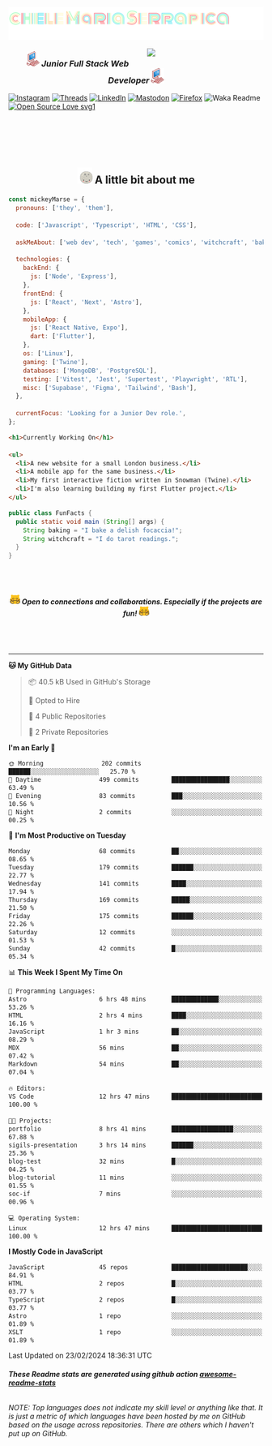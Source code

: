 <h2><img align='center' src="./img/name-title.svg"></h2>
<img align='right' src="https://media.giphy.com/media/clffiicvvmhXrYaAs8/giphy.gif" width="230">
<h3 align='center'><img src="./img/pink_computer.gif" width="25"> <em>Junior Full Stack Web Developer</em> <img src="./img/pink_computer.gif" width="25"> 
</h3>

[![Instagram](https://img.shields.io/badge/@mickeymarse-%23E4405F.svg?style=social-pink&logo=Instagram&logoColor=white)](https://www.instagram.com/mickeymarse/)
[![Threads](https://img.shields.io/badge/@mickeymarse-000000?style=social-pink&logo=Threads&logoColor=white)](https://www.threads.net/@mickeymarse)
[![LinkedIn](https://img.shields.io/badge/linkedin-%230077B5.svg?style=social-pink&logo=linkedin&logoColor=white)](https://www.linkedin.com/in/michele-maria-serrapica-b50963288/)
[![Mastodon](https://img.shields.io/badge/-@mickeymarse-%232B90D9?style=social-pinke&logo=mastodon&logoColor=white)](https://tech.lgbt/@mickeymarse)
[![Firefox](https://img.shields.io/badge/website/portfolio-FF7139?style=social-pink&logo=Firefox-Browser&logoColor=white)](https://www.mickeymarse.dev/)
![Waka Readme](https://github.com/anmol098/anmol098/workflows/Waka%20Readme/badge.svg)
[![Open Source Love svg1](https://badges.frapsoft.com/os/v1/open-source.svg?v=103)](https://github.com/ellerbrock/open-source-badges/)

<br /><br /><br /><br />

<h2 align='center'> <img src="./img/full-moon.gif" width="30"> A little bit about me</h2>

```javascript
const mickeyMarse = {
  pronouns: ['they', 'them'],

  code: ['Javascript', 'Typescript', 'HTML', 'CSS'],

  askMeAbout: ['web dev', 'tech', 'games', 'comics', 'witchcraft', 'baking'],

  technologies: {
    backEnd: {
      js: ['Node', 'Express'],
    },
    frontEnd: {
      js: ['React', 'Next', 'Astro'],
    },
    mobileApp: {
      js: ['React Native, Expo'],
      dart: ['Flutter'],
    },
    os: ['Linux'],
    gaming: ['Twine'],
    databases: ['MongoDB', 'PostgreSQL'],
    testing: ['Vitest', 'Jest', 'Supertest', 'Playwright', 'RTL'],
    misc: ['Supabase', 'Figma', 'Tailwind', 'Bash'],
  },

  currentFocus: 'Looking for a Junior Dev role.',
};
```

```html
<h1>Currently Working On</h1>

<ul>
  <li>A new website for a small London business.</li>
  <li>A mobile app for the same business.</li>
  <li>My first interactive fiction written in Snowman (Twine).</li>
  <li>I'm also learning building my first Flutter project.</li>
</ul>
```

```java
public class FunFacts {
  public static void main (String[] args) {
    String baking = "I bake a delish focaccia!";
    String witchcraft = "I do tarot readings.";
  }
}
```

<br></br>

<h5 align='center'><img src="./img/meow_hug.png" width="20"> <b>Open to connections and collaborations. Especially if the projects are fun!</b> <img src="./img/meow_hug.png" width="20"></h5>

<br></br>

---

<!--START_SECTION:waka-->
**🐱 My GitHub Data** 

> 📦 40.5 kB Used in GitHub's Storage 
 > 
> 💼 Opted to Hire
 > 
> 📜 4 Public Repositories 
 > 
> 🔑 2 Private Repositories 
 > 
**I'm an Early 🐤** 

```text
🌞 Morning                202 commits         ██████░░░░░░░░░░░░░░░░░░░   25.70 % 
🌆 Daytime                499 commits         ████████████████░░░░░░░░░   63.49 % 
🌃 Evening                83 commits          ███░░░░░░░░░░░░░░░░░░░░░░   10.56 % 
🌙 Night                  2 commits           ░░░░░░░░░░░░░░░░░░░░░░░░░   00.25 % 
```
📅 **I'm Most Productive on Tuesday** 

```text
Monday                   68 commits          ██░░░░░░░░░░░░░░░░░░░░░░░   08.65 % 
Tuesday                  179 commits         ██████░░░░░░░░░░░░░░░░░░░   22.77 % 
Wednesday                141 commits         ████░░░░░░░░░░░░░░░░░░░░░   17.94 % 
Thursday                 169 commits         █████░░░░░░░░░░░░░░░░░░░░   21.50 % 
Friday                   175 commits         ██████░░░░░░░░░░░░░░░░░░░   22.26 % 
Saturday                 12 commits          ░░░░░░░░░░░░░░░░░░░░░░░░░   01.53 % 
Sunday                   42 commits          █░░░░░░░░░░░░░░░░░░░░░░░░   05.34 % 
```


📊 **This Week I Spent My Time On** 

```text
💬 Programming Languages: 
Astro                    6 hrs 48 mins       █████████████░░░░░░░░░░░░   53.26 % 
HTML                     2 hrs 4 mins        ████░░░░░░░░░░░░░░░░░░░░░   16.16 % 
JavaScript               1 hr 3 mins         ██░░░░░░░░░░░░░░░░░░░░░░░   08.29 % 
MDX                      56 mins             ██░░░░░░░░░░░░░░░░░░░░░░░   07.42 % 
Markdown                 54 mins             ██░░░░░░░░░░░░░░░░░░░░░░░   07.04 % 

🔥 Editors: 
VS Code                  12 hrs 47 mins      █████████████████████████   100.00 % 

🐱‍💻 Projects: 
portfolio                8 hrs 41 mins       █████████████████░░░░░░░░   67.88 % 
sigils-presentation      3 hrs 14 mins       ██████░░░░░░░░░░░░░░░░░░░   25.36 % 
blog-test                32 mins             █░░░░░░░░░░░░░░░░░░░░░░░░   04.25 % 
blog-tutorial            11 mins             ░░░░░░░░░░░░░░░░░░░░░░░░░   01.55 % 
soc-if                   7 mins              ░░░░░░░░░░░░░░░░░░░░░░░░░   00.96 % 

💻 Operating System: 
Linux                    12 hrs 47 mins      █████████████████████████   100.00 % 
```

**I Mostly Code in JavaScript** 

```text
JavaScript               45 repos            █████████████████████░░░░   84.91 % 
HTML                     2 repos             █░░░░░░░░░░░░░░░░░░░░░░░░   03.77 % 
TypeScript               2 repos             █░░░░░░░░░░░░░░░░░░░░░░░░   03.77 % 
Astro                    1 repo              ░░░░░░░░░░░░░░░░░░░░░░░░░   01.89 % 
XSLT                     1 repo              ░░░░░░░░░░░░░░░░░░░░░░░░░   01.89 % 
```




 Last Updated on 23/02/2024 18:36:31 UTC
<!--END_SECTION:waka-->

###### **These Readme stats are generated using github action [awesome-readme-stats](https://github.com/anmol098/waka-readme-stats)**

###### NOTE: Top languages does not indicate my skill level or anything like that. It is just a metric of which languages have been hosted by me on GitHub based on the usage across repositories. There are others which I haven't put up on GitHub.
